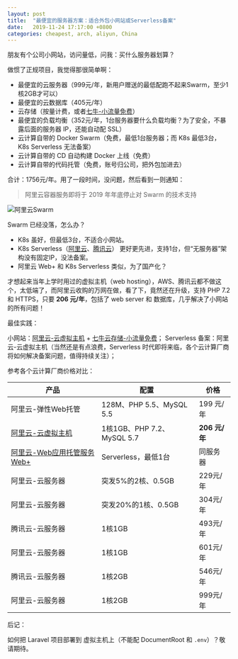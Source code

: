 ```yaml
---
layout: post
title:  "最便宜的服务器方案：适合外包小网站或Serverless备案"
date:   2019-11-24 17:17:00 +0800
categories: cheapest, arch, aliyun, China
---
```


朋友有个公司小网站，访问量低，问我：买什么服务器划算？

做惯了正规项目，我觉得那很简单啊：

- 最便宜的云服务器（999元/年，新用户赠送的最低配跑不起来Swarm，至少1核2GB才可以）
- 最便宜的云数据库（405元/年） 
- 云存储（按量计费，或者[七牛-小流量免费](https://portal.qiniu.com/signup?code=1h6w1ounb13yp)）
- 最便宜的负载均衡（352元/年，1台服务器要什么负载均衡？为了安全，不暴露后面的服务器 IP，还能自动配 SSL）
- 云计算自带的 Docker Swarm（免费，最低1台服务器；而 K8s 最低3台，K8s Serverless 无法备案）
- 云计算自带的 CD 自动构建 Docker 上线（免费）
- 云计算自带的代码托管（免费，账号归公司，把外包加进去）

合计：1756元/年。用了一段时间，没问题，然后看到一则通知：

> 阿里云容器服务即将于 2019 年年底停止对 Swarm 的技术支持

![阿里云Swarm](https://user-images.githubusercontent.com/4971414/69491803-246a7180-0ed5-11ea-80ad-c958eee6ea01.png)

Swarm 已经没落，怎么办？

- K8s 虽好，但最低3台，不适合小网站。
- K8s Serverless（[阿里云](https://www.aliyun.com/product/eci?userCode=vt3zcwxg)、[腾讯云](https://cloud.tencent.com/product/cis)） 更好更先进，支持1台，但“无服务器”架构没有固定IP，没法备案。
- 阿里云 Web+ 和 K8s Serverless 类似，为了国产化？

才想起来当年上学时用过的虚拟主机（web hosting），AWS、腾讯云都不做这个，太低端了，而阿里云收购的万网在做，看了下，竟然还在升级，支持 PHP 7.2 和 HTTPS，只要 __206 元/年__，包括了 web server 和 数据库，几乎解决了小网站的所有问题！

最佳实践：

小网站：[阿里云-云虚拟主机](https://promotion.aliyun.com/ntms/yunparter/invite.html?userCode=vt3zcwxg) + [七牛云存储-小流量免费](https://portal.qiniu.com/signup?code=1h6w1ounb13yp)；
Serverless 备案：阿里云-云虚拟主机（当然还是有点浪费，Serverless 时代即将来临，各个云计算厂商将如何解决备案问题，值得持续关注）；

参考各个云计算厂商价格对比：

产品 | 配置 | 价格
--------------|-------|------
阿里云-弹性Web托管 | 128M、PHP 5.5、MySQL 5.5 | 199 元/年
[阿里云-云虚拟主机](https://wanwang.aliyun.com/hosting?userCode=vt3zcwxg) | 1核1GB、PHP 7.2、MySQL 5.7 | __206 元/年__
[阿里云-Web应用托管服务Web+](https://www.aliyun.com/product/webx?userCode=vt3zcwxg) | Serverless，最低1台 | 同服务器
阿里云-云服务器 | 突发5%的2核、0.5GB | 229元/年
阿里云-云服务器 | 突发20%的1核、0.5GB | 304元/年
腾讯云-云服务器 | 1核1GB | 493元/年
阿里云-云服务器 | 1核1GB | 601元/年
腾讯云-云服务器 | 1核2GB | 546元/年
阿里云-云服务器 | 1核2GB | 999元/年

后记：

如何把 Laravel 项目部署到 虚拟主机上（不能配 DocumentRoot 和 `.env`）？敬请期待。
